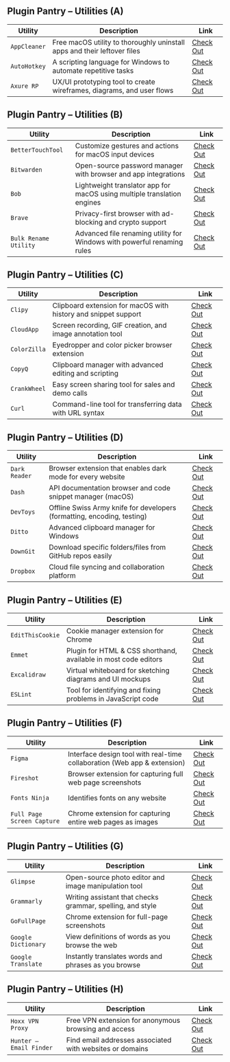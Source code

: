 ## Plugin Pantry – Utilities (A)

| **Utility**      | **Description**                                                                 | **Link** |
|------------------|----------------------------------------------------------------------------------|----------|
| `AppCleaner`     | Free macOS utility to thoroughly uninstall apps and their leftover files         | [Check Out](https://freemacsoft.net/appcleaner/) |
| `AutoHotkey`     | A scripting language for Windows to automate repetitive tasks                     | [Check Out](https://www.autohotkey.com/) |
| `Axure RP`       | UX/UI prototyping tool to create wireframes, diagrams, and user flows             | [Check Out](https://www.axure.com/) |

## Plugin Pantry – Utilities (B)

| **Utility**        | **Description**                                                                   | **Link** |
|--------------------|------------------------------------------------------------------------------------|----------|
| `BetterTouchTool`  | Customize gestures and actions for macOS input devices                             | [Check Out](https://folivora.ai/) |
| `Bitwarden`        | Open-source password manager with browser and app integrations                     | [Check Out](https://bitwarden.com/) |
| `Bob`              | Lightweight translator app for macOS using multiple translation engines            | [Check Out](https://github.com/ripperhe/Bob) |
| `Brave`            | Privacy-first browser with ad-blocking and crypto support                          | [Check Out](https://brave.com/) |
| `Bulk Rename Utility` | Advanced file renaming utility for Windows with powerful renaming rules         | [Check Out](https://www.bulkrenameutility.co.uk/) |

## Plugin Pantry – Utilities (C)

| **Utility**           | **Description**                                                                  | **Link** |
|------------------------|----------------------------------------------------------------------------------|----------|
| `Clipy`               | Clipboard extension for macOS with history and snippet support                  | [Check Out](https://clipy.io/) |
| `CloudApp`            | Screen recording, GIF creation, and image annotation tool                       | [Check Out](https://www.cloudapp.com/) |
| `ColorZilla`          | Eyedropper and color picker browser extension                                   | [Check Out](https://www.colorzilla.com/) |
| `CopyQ`               | Clipboard manager with advanced editing and scripting                           | [Check Out](https://hluk.github.io/CopyQ/) |
| `CrankWheel`          | Easy screen sharing tool for sales and demo calls                               | [Check Out](https://crankwheel.com/) |
| `Curl`                | Command-line tool for transferring data with URL syntax                         | [Check Out](https://curl.se/) |

## Plugin Pantry – Utilities (D)

| **Utility**           | **Description**                                                                  | **Link** |
|------------------------|----------------------------------------------------------------------------------|----------|
| `Dark Reader`         | Browser extension that enables dark mode for every website                      | [Check Out](https://darkreader.org/) |
| `Dash`                | API documentation browser and code snippet manager (macOS)                      | [Check Out](https://kapeli.com/dash) |
| `DevToys`             | Offline Swiss Army knife for developers (formatting, encoding, testing)         | [Check Out](https://devtoys.app/) |
| `Ditto`               | Advanced clipboard manager for Windows                                           | [Check Out](https://ditto-cp.sourceforge.io/) |
| `DownGit`             | Download specific folders/files from GitHub repos easily                        | [Check Out](https://minhaskamal.github.io/DownGit/#/home) |
| `Dropbox`             | Cloud file syncing and collaboration platform                                   | [Check Out](https://www.dropbox.com/) |

## Plugin Pantry – Utilities (E)

| **Utility**           | **Description**                                                              | **Link** |
|------------------------|------------------------------------------------------------------------------|----------|
| `EditThisCookie`      | Cookie manager extension for Chrome                                          | [Check Out](https://www.editthiscookie.com/) |
| `Emmet`               | Plugin for HTML & CSS shorthand, available in most code editors              | [Check Out](https://emmet.io/) |
| `Excalidraw`          | Virtual whiteboard for sketching diagrams and UI mockups                     | [Check Out](https://excalidraw.com/) |
| `ESLint`              | Tool for identifying and fixing problems in JavaScript code                  | [Check Out](https://eslint.org/) |

## Plugin Pantry – Utilities (F)

| **Utility**          | **Description**                                                              | **Link** |
|----------------------|------------------------------------------------------------------------------|----------|
| `Figma`              | Interface design tool with real-time collaboration (Web app & extension)     | [Check Out](https://www.figma.com/) |
| `Fireshot`           | Browser extension for capturing full web page screenshots                    | [Check Out](https://getfireshot.com/) |
| `Fonts Ninja`        | Identifies fonts on any website                                              | [Check Out](https://www.fonts.ninja/) |
| `Full Page Screen Capture` | Chrome extension for capturing entire web pages as images              | [Check Out](https://chrome.google.com/webstore/detail/full-page-screen-capture/fdpohaocaechififmbbbbbknoalclacl) |

## Plugin Pantry – Utilities (G)

| **Utility**       | **Description**                                                    | **Link** |
|-------------------|--------------------------------------------------------------------|----------|
| `Glimpse`         | Open-source photo editor and image manipulation tool               | [Check Out](https://glimpse-editor.org/) |
| `Grammarly`       | Writing assistant that checks grammar, spelling, and style         | [Check Out](https://www.grammarly.com/) |
| `GoFullPage`      | Chrome extension for full-page screenshots                         | [Check Out](https://chrome.google.com/webstore/detail/gofullpage-full-page-scre/fdpohaocaechififmbbbbbknoalclacl) |
| `Google Dictionary` | View definitions of words as you browse the web                  | [Check Out](https://chrome.google.com/webstore/detail/google-dictionary-by-goog/mgijmajocgfcbeboacabfgobmjgjcoja) |
| `Google Translate` | Instantly translates words and phrases as you browse              | [Check Out](https://chrome.google.com/webstore/detail/google-translate/aapbdbdomjkkjkaonfhkkikfgjllcleb) |

## Plugin Pantry – Utilities (H)

| **Utility**       | **Description**                                                    | **Link** |
|-------------------|--------------------------------------------------------------------|----------|
| `Hoxx VPN Proxy`  | Free VPN extension for anonymous browsing and access               | [Check Out](https://chrome.google.com/webstore/detail/hoxx-vpn-proxy/nbcojefnccbanplpoffopkoepjmhgdgh) |
| `Hunter – Email Finder` | Find email addresses associated with websites or domains   | [Check Out](https://chrome.google.com/webstore/detail/email-finder-by-hunter/ioalpmibngobedobkmbhgmadaphocjdn) |

